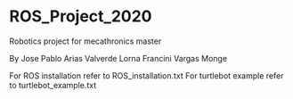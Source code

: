 # ROS_Project_2020 
Robotics project for mecathronics master
 
By
	Jose Pablo Arias Valverde
	Lorna Francini Vargas Monge

For ROS installation refer to ROS_installation.txt
For turtlebot example refer to turtlebot_example.txt


